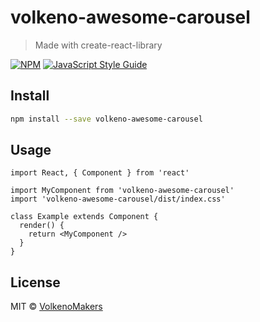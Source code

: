 # volkeno-awesome-carousel

> Made with create-react-library

[![NPM](https://img.shields.io/npm/v/volkeno-awesome-carousel.svg)](https://www.npmjs.com/package/volkeno-awesome-carousel) [![JavaScript Style Guide](https://img.shields.io/badge/code_style-standard-brightgreen.svg)](https://standardjs.com)

## Install

```bash
npm install --save volkeno-awesome-carousel
```

## Usage

```tsx
import React, { Component } from 'react'

import MyComponent from 'volkeno-awesome-carousel'
import 'volkeno-awesome-carousel/dist/index.css'

class Example extends Component {
  render() {
    return <MyComponent />
  }
}
```

## License

MIT © [VolkenoMakers](https://github.com/VolkenoMakers)
